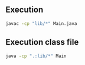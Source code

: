 ## Execution
```bash
javac -cp "lib/*" Main.java
```
## Execution class file
```bash
java -cp ".:lib/*" Main
```
